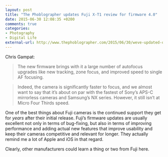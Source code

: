 ```yaml
---
layout: post
title: "The Phoblographer updates Fuji X-T1 review for firmware 4.0"
date: 2015-06-30 12:08:35 +0200
comments: true
categories: 
- Photography
- Digital Life
external-url: http://www.thephoblographer.com/2015/06/30/weve-updated-our-fujifilm-xt1-review-for-firmware-4-0/
---
```


Chris Gampat:

> The new firmware brings with it a large number of autofocus upgrades like new tracking, zone focus, and improved speed to single AF focusing.

> Indeed, the camera is significantly faster to focus, and we almost want to say that it’s about on par with the fastest of Sony’s APS-C mirrorless cameras and Samsung’s NX series. However, it still isn’t at Micro Four Thirds speed.

One of the best things about Fuji cameras is the continued support they get for _years_ after their initial release. Fuji’s firmware updates are usually excellent not only in terms of bug-fixing, but also in terms of improving performance and adding actual new features that improve usability and keep their cameras competitive and relevant for longer. They actually remind me a lot of Apple and iOS in that regard.

Clearly, other manufacturers could learn a thing or two from Fuji here.